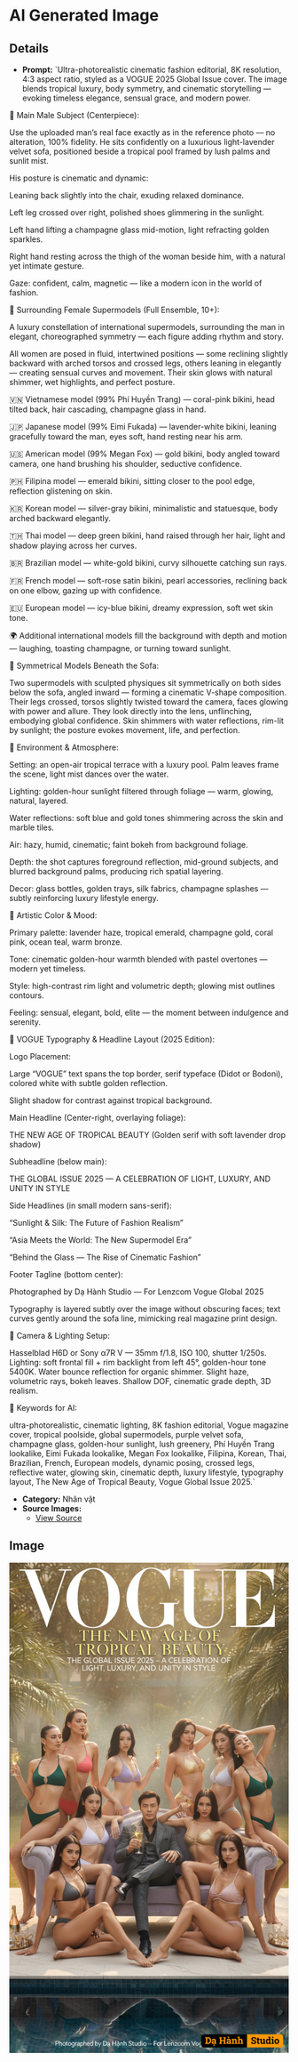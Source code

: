 # AI Generated Image

## Details
- **Prompt:** `Ultra-photorealistic cinematic fashion editorial, 8K resolution, 4:3 aspect ratio, styled as a VOGUE 2025 Global Issue cover.
The image blends tropical luxury, body symmetry, and cinematic storytelling — evoking timeless elegance, sensual grace, and modern power.

👤 Main Male Subject (Centerpiece):

Use the uploaded man’s real face exactly as in the reference photo — no alteration, 100% fidelity.
He sits confidently on a luxurious light-lavender velvet sofa, positioned beside a tropical pool framed by lush palms and sunlit mist.

His posture is cinematic and dynamic:

Leaning back slightly into the chair, exuding relaxed dominance.

Left leg crossed over right, polished shoes glimmering in the sunlight.

Left hand lifting a champagne glass mid-motion, light refracting golden sparkles.

Right hand resting across the thigh of the woman beside him, with a natural yet intimate gesture.

Gaze: confident, calm, magnetic — like a modern icon in the world of fashion.

👠 Surrounding Female Supermodels (Full Ensemble, 10+):

A luxury constellation of international supermodels, surrounding the man in elegant, choreographed symmetry — each figure adding rhythm and story.

All women are posed in fluid, intertwined positions — some reclining slightly backward with arched torsos and crossed legs, others leaning in elegantly — creating sensual curves and movement.
Their skin glows with natural shimmer, wet highlights, and perfect posture.

🇻🇳 Vietnamese model (99% Phí Huyền Trang) — coral-pink bikini, head tilted back, hair cascading, champagne glass in hand.

🇯🇵 Japanese model (99% Eimi Fukada) — lavender-white bikini, leaning gracefully toward the man, eyes soft, hand resting near his arm.

🇺🇸 American model (99% Megan Fox) — gold bikini, body angled toward camera, one hand brushing his shoulder, seductive confidence.

🇵🇭 Filipina model — emerald bikini, sitting closer to the pool edge, reflection glistening on skin.

🇰🇷 Korean model — silver-gray bikini, minimalistic and statuesque, body arched backward elegantly.

🇹🇭 Thai model — deep green bikini, hand raised through her hair, light and shadow playing across her curves.

🇧🇷 Brazilian model — white-gold bikini, curvy silhouette catching sun rays.

🇫🇷 French model — soft-rose satin bikini, pearl accessories, reclining back on one elbow, gazing up with confidence.

🇪🇺 European model — icy-blue bikini, dreamy expression, soft wet skin tone.

🌍 Additional international models fill the background with depth and motion — laughing, toasting champagne, or turning toward sunlight.

💫 Symmetrical Models Beneath the Sofa:

Two supermodels with sculpted physiques sit symmetrically on both sides below the sofa, angled inward — forming a cinematic V-shape composition.
Their legs crossed, torsos slightly twisted toward the camera, faces glowing with power and allure.
They look directly into the lens, unflinching, embodying global confidence.
Skin shimmers with water reflections, rim-lit by sunlight; the posture evokes movement, life, and perfection.

🌴 Environment & Atmosphere:

Setting: an open-air tropical terrace with a luxury pool.
Palm leaves frame the scene, light mist dances over the water.

Lighting: golden-hour sunlight filtered through foliage — warm, glowing, natural, layered.

Water reflections: soft blue and gold tones shimmering across the skin and marble tiles.

Air: hazy, humid, cinematic; faint bokeh from background foliage.

Depth: the shot captures foreground reflection, mid-ground subjects, and blurred background palms, producing rich spatial layering.

Decor: glass bottles, golden trays, silk fabrics, champagne splashes — subtly reinforcing luxury lifestyle energy.

🎨 Artistic Color & Mood:

Primary palette: lavender haze, tropical emerald, champagne gold, coral pink, ocean teal, warm bronze.

Tone: cinematic golden-hour warmth blended with pastel overtones — modern yet timeless.

Style: high-contrast rim light and volumetric depth; glowing mist outlines contours.

Feeling: sensual, elegant, bold, elite — the moment between indulgence and serenity.

🩵 VOGUE Typography & Headline Layout (2025 Edition):

Logo Placement:

Large “VOGUE” text spans the top border, serif typeface (Didot or Bodoni), colored white with subtle golden reflection.

Slight shadow for contrast against tropical background.

Main Headline (Center-right, overlaying foliage):

THE NEW AGE OF TROPICAL BEAUTY
(Golden serif with soft lavender drop shadow)

Subheadline (below main):

THE GLOBAL ISSUE 2025 — A CELEBRATION OF LIGHT, LUXURY, AND UNITY IN STYLE

Side Headlines (in small modern sans-serif):

“Sunlight & Silk: The Future of Fashion Realism”

“Asia Meets the World: The New Supermodel Era”

“Behind the Glass — The Rise of Cinematic Fashion”

Footer Tagline (bottom center):

Photographed by Dạ Hành Studio — For Lenzcom Vogue Global 2025

Typography is layered subtly over the image without obscuring faces; text curves gently around the sofa line, mimicking real magazine print design.

📸 Camera & Lighting Setup:

Hasselblad H6D or Sony α7R V — 35mm f/1.8, ISO 100, shutter 1/250s.
Lighting: soft frontal fill + rim backlight from left 45°, golden-hour tone 5400K.
Water bounce reflection for organic shimmer.
Slight haze, volumetric rays, bokeh leaves.
Shallow DOF, cinematic grade depth, 3D realism.

🔑 Keywords for AI:

ultra-photorealistic, cinematic lighting, 8K fashion editorial, Vogue magazine cover, tropical poolside, global supermodels, purple velvet sofa, champagne glass, golden-hour sunlight, lush greenery, Phí Huyền Trang lookalike, Eimi Fukada lookalike, Megan Fox lookalike, Filipina, Korean, Thai, Brazilian, French, European models, dynamic posing, crossed legs, reflective water, glowing skin, cinematic depth, luxury lifestyle, typography layout, The New Age of Tropical Beauty, Vogue Global Issue 2025.`
- **Category:** Nhân vật
- **Source Images:**
  - [View Source](https://raw.githubusercontent.com/lenzcomvth/Somethings/main/Models/Male/Male.png)

## Image
![AI Generated Image](./image-2025-10-15T02-42-31-174Z-0gtaq.png)